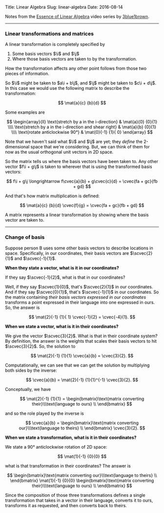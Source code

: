 Title: Linear Algebra
Slug: linear-algebra
Date: 2016-08-14

<style type="text/css">
body {color: black;}
</style>

$$
\newcommand{\i}{\mathbf{i}}
\newcommand{\j}{\mathbf{j}}
\newcommand{\cvec}[2]{\begin{pmatrix}#1\\#2\end{pmatrix}}
\newcommand{\mat}[4]{\begin{bmatrix}#1 & #2\\#3 & #4\\ \end{bmatrix}}
\newcommand{\scvec}[2]{\tiny{\cvec{#1}{#2}}}
\newcommand{\smat}[4]{\tiny{\mat{#1}{#2}{#3}{#4}}}
\newcommand{\nth}{n^{\text{th}}}
$$

Notes from the
[Essence of Linear Algebra](https://www.youtube.com/playlist?list=PLZHQObOWTQDPD3MizzM2xVFitgF8hE_ab)
video series by [3blue1brown](http://www.3blue1brown.com/).

-------------------------------------------------------------------------------
### Linear transformations and matrices

A linear transformation is completely specified by

1. Some basis vectors $\i$ and $\j$
2. Where those basis vectors are taken to by the transformation.

How the transformation affects any other point follows from those two pieces of
information.

So $\i$ might be taken to $a\i + b\j$, and $\j$ might be taken to $c\i + d\j$.
In this case we would use the following matrix to describe the
transformation:

$$
\mat{a}{c}
    {b}{d}
$$

Some examples are

$$
\begin{array}{ll}
\text{stretch by a in the i-direction} & \mat{a}{0}
                                             {0}{1}
\\\\
\text{stretch by a in the i-direction and shear right} & \mat{a}{b}
                                                             {0}{1}
\\\\
\text{rotate anticlockwise 90°} & \mat{0}{-1}
                                      {1}{ 0}
\end{array}
$$

Note that we haven't said what $\i$ and $\j$ are yet; they _define_ the
2-dimensional space that we're considering. But, we can think of them for now
as the usual orthogonal unit vectors in 2D space.

So the matrix tells us where the basis vectors have been taken to. Any other
vector $f\i + g\j$ is taken to wherever that is using the transformed basis
vectors:

$$
f\i + g\j \longrightarrow f\cvec{a}{b} + g\cvec{c}{d} = \cvec{fa + gc}{fb + gd}
$$


And that's how matrix multiplication is defined:

$$
\mat{a}{c}
    {b}{d} \cvec{f}{g} = \cvec{fa + gc}{fb + gd}
$$


A matrix represents a linear transformation by showing where the basis vector are taken to.

-------------------------------------------------------------------------------
### Change of basis

Suppose person B uses some other basis vectors to describe locations in
space. Specifically, in our coordinates, their basis vectors are
$\scvec{2}{1}$ and $\scvec{-1}{1}$.


**When they state a vector, what is it in our coordinates?**

If they say $\scvec{-1}{2}$, what is that in our coordinates?

Well, if they say $\scvec{1}{0}$, that's $\scvec{2}{1}$ in our
coordinates. And if they say $\scvec{0}{1}$, that's $\scvec{-1}{1}$ in our
coordinates. So the matrix containing _their basis vectors expressed in our
coordinates_ transforms a point expressed in their language into one expressed
in ours. So, the answer is

$$
\mat{2}{-1}
    {1}{ 1} \cvec{-1}{2} = \cvec{-4}{1}.
$$


**When we state a vector, what is it in their coordinates?**

We give the vector $\scvec{3}{2}$. What is that in their coordinate system? By
definition, the answer is the weights that scales their basis vectors to hit $\scvec{3}{2}$. So, the solution to

$$
\mat{2}{-1}
    {1}{1} \cvec{a}{b} = \cvec{3}{2}.
$$


Computationally, we can see that we can get the solution by multiplying both sides by the inverse:

$$
\cvec{a}{b} = \mat{2}{-1}
                  {1}{1}^{-1} \cvec{3}{2}.
$$

Conceptually, we have

$$
\mat{2}{-1}
    {1}{1} =
\begin{bmatrix}\text{matrix converting their}\\\text{language to ours} \\ \end{bmatrix}
$$

and so the role played by the inverse is

$$
\cvec{a}{b} =
\begin{bmatrix}\text{matrix converting our}\\\text{language to theirs} \\ \end{bmatrix}
\cvec{3}{2}.
$$

**When we state a transformation, what is it in their coordinates?**

We state a 90° anticlockwise rotation of 2D space:

$$
\mat{1}{-1}
    {0}{0}
$$

what is that transformation in their coordinates? The answer is

$$
\begin{bmatrix}\text{matrix converting our}\\\text{language to theirs} \\ \end{bmatrix}
\mat{1}{-1}
    {0}{0}
\begin{bmatrix}\text{matrix converting their}\\\text{language to ours} \\ \end{bmatrix}
$$

Since the composition of those three transformations defines a single transformation that takes in a vector in their language, converts it to ours, transforms it as requested, and then converts back to theirs.
